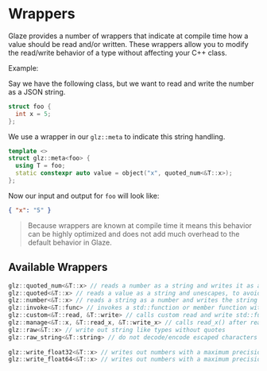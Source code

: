 # Wrappers

Glaze provides a number of wrappers that indicate at compile time how a value should be read and/or written. These wrappers allow you to modify the read/write behavior of a type without affecting your C++ class.

Example:

Say we have the following class, but we want to read and write the number as a JSON string.

```c++
struct foo {
  int x = 5;
};
```

We use a wrapper in our `glz::meta` to indicate this string handling.

```c++
template <>
struct glz::meta<foo> {
  using T = foo;
  static constexpr auto value = object("x", quoted_num<&T::x>);
};
```

Now our input and output for `foo` will look like:

```json
{ "x": "5" }
```

> Because wrappers are known at compile time it means this behavior can be highly optimized and does not add much overhead to the default behavior in Glaze.

## Available Wrappers

```c++
glz::quoted_num<&T::x> // reads a number as a string and writes it as a string
glz::quoted<&T::x> // reads a value as a string and unescapes, to avoid the user having to parse twice
glz::number<&T::x> // reads a string as a number and writes the string as a number
glz::invoke<&T::func> // invokes a std::function or member function with n-arguments as an array input
glz::custom<&T::read, &T::write> // calls custom read and write std::functions or member functions
glz::manage<&T::x, &T::read_x, &T::write_x> // calls read_x() after reading x and calls write_x() before writing x
glz::raw<&T::x> // write out string like types without quotes
glz::raw_string<&T::string> // do not decode/encode escaped characters for strings (improves read/write performance)
 
glz::write_float32<&T::x> // writes out numbers with a maximum precision of float32_t
glz::write_float64<&T::x> // writes out numbers with a maximum precision of float64_t
```

